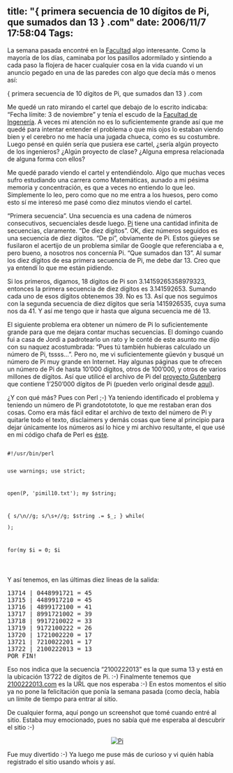 title: "{ primera secuencia de 10 dígitos de Pi, que sumados dan 13 } .com"
date: 2006/11/7 17:58:04
Tags: 
---
<p>La semana pasada encontré en la <a target="_blank" href="http://www.fciencias.unam.mx">Facultad</a> algo interesante. Como la mayoría de los días, caminaba por los pasillos adormilado y sintiendo a cada paso la flojera de hacer cualquier cosa en la vida cuando vi un anuncio pegado en una de las paredes con algo que decía más o menos así:
</p>{ primera secuencia de 10 dígitos de Pi, que sumados dan 13 } .com<p>
Me quedé un rato mirando el cartel que debajo de lo escrito indicaba: &#8220;Fecha límite: 3 de noviembre&#8221; y tenía el escudo de la <a target="_blank" href="http://www.ingenieria.unam.mx">Facultad de Ingenería</a>. A veces mi atención no es lo suficientemente grande así que me quedé para intentar entender el problema o que mis ojos lo estaban viendo bien y el cerebro no me hacía una jugada chueca, como es su costumbre. Luego pensé en quién sería que pusiera ese cartel, ¿sería algún proyecto de los ingenieros? ¿Algún proyecto de clase? ¿Alguna empresa relacionada de alguna forma con ellos?

Me quedé parado viendo el cartel y entendiéndolo. Algo que muchas veces sufro estudiando una carrera como Matemáticas, aunado a mi pésima memoria y concentración, es que a veces no entiendo lo que leo. Simplemente lo leo, pero como que no me entra a los huesos, pero como esto sí me interesó me pasé como diez minutos viendo el cartel.

&#8220;Primera secuencia&#8221;. Una secuencia es una cadena de números consecutivos, secuenciales desde luego. <a target="_blank" href="http://en.wikipedia.org/wiki/Pi">Pi</a> tiene una cantidad infinita de secuencias, claramente. &#8220;De diez dígitos&#8221;. OK, diez números seguidos es una secuencia de diez dígitos. &#8220;De pi&#8221;, obviamente de Pi. Estos güeyes se fusilaron el acertijo de un problema similar de Google que referenciaba a e, pero bueno, a nosotros nos concernía Pi. &#8220;Que sumados dan 13&#8221;. Al sumar los diez dígitos de esa primera secuencia de Pi, me debe dar 13. Creo que ya entendí lo que me están pidiendo.

Si los primeros, digamos, 18 dígitos de Pi son 3.14159265358979323, entonces la primera secuencia de diez dígitos es 3.141592653. Sumando cada uno de esos dígitos obtenemos 39. No es 13. Así que nos seguimos con la segunda secuencia de diez dígitos que sería 1415926535, cuya suma nos da 41. Y así me tengo que ir hasta que alguna secuencia me dé 13.

El siguiente problema era obtener un número de Pi lo suficientemente grande para que me dejara contar muchas secuencias. El domingo cuando fui a casa de Jordi a padrotearlo un rato y le conté de este asunto me dijo con su naquez acostumbrada: &#8220;Pues tú también hubieras calculado un número de Pi, tssss&#8230;&#8221;. Pero no, me vi suficientemente güevón y busqué un número de Pi muy grande en Internet. Hay algunas páginas que te ofrecen un número de Pi de hasta 10&#8217;000 dígitos, otros de 100&#8217;000, y otros de varios millones de dígitos. Así que utilicé el archivo de Pi del <a href="http://www.gutenberg.org/wiki/Main_Page">proyecto Gutenberg</a> que contiene 1&#8217;250&#8217;000 dígitos de Pi (pueden verlo original desde <a href="ftp://ibiblio.org/pub/docs/books/gutenberg/etext93/pimil10.txt">aquí</a>).

¿Y con qué más? Pues con Perl ;-) Ya teniendo identificado el problema y teniendo un número de Pi grandotototote, lo que me restaban eran dos cosas. Como era más fácil editar el archivo de texto del número de Pi y quitarle todo el texto, disclaimers y demás cosas que tiene  al principio para dejar únicamente los números así lo hice y mi archivo resultante, el que usé en mi código chafa de Perl es <a href="http://damog.net/files/scripts/secuencia-pi/pimil10.txt">éste</a>.

</p>
<pre>
<code>
#!/usr/bin/perl

use warnings;
use strict;

open(P, 'pimil10.txt');
my $string;

{
s/\n//g;
s/\s+//g;
$string .= $_;
} while(<p>);

for(my $i = 0; $i
</p></code></pre>
<p>

Y así tenemos, en las últimas diez líneas de la salida:

</p>
<pre>
13714 | 0448991721 = 45
13715 | 4489917210 = 45
13716 | 4899172100 = 41
13717 | 8991721002 = 39
13718 | 9917210022 = 33
13719 | 9172100222 = 26
13720 | 1721002220 = 17
13721 | 7210022201 = 17
13722 | 2100222013 = 13
POR FIN!
</pre>
<p>

Eso nos indica que la secuencia &#8220;2100222013&#8221; es la que suma 13 y está en la ubicación 13&#8217;722 de dígitos de Pi. :-) Finalmente tenemos que <a href="http://2100222013.com">2100222013.com</a> es la URL que nos esperaba :-) En estos momentos el sitio ya no pone la felicitación que ponía la semana pasada (como decía, había un límite de tiempo para entrar al sitio.

De cualquier forma, aquí pongo un screenshot que tomé cuando entré al sitio. Estaba muy emocionado, pues no sabía qué me esperaba al descubrir el sitio :-)

</p>
<p align="center"><a href="http://www.damog.net/files/misc/pi-felicitaciones.png"><img src="http://www.damog.net/files/misc/pi-felicitaciones-mini.png" alt="Pi"/></a></p>
<p>

Fue muy divertido :-) Ya luego me puse más de curioso y vi quién había registrado el sitio usando whois y así. </p>
